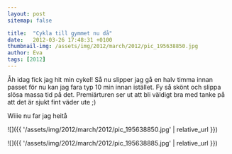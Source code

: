 ```yaml
---
layout: post
sitemap: false

title:  "Cykla till gymmet nu då"
date:   2012-03-26 17:48:31 +0100
thumbnail-img: /assets/img/2012/march/2012/pic_195638850.jpg
author: Eva
tags: [2012]
---
```


Åh idag fick jag hit min cykel! Så nu slipper jag gå en halv timma innan passet för nu kan jag fara typ 10 min innan istället. Fy så skönt och slippa slösa massa tid på det. Premiärturen ser ut att bli väldigt bra med tanke på att det är sjukt fint väder ute ;) 

Wiiie nu far jag heitå

![]({{ '/assets/img/2012/march/2012/pic_195638850.jpg'  | relative_url }})

![]({{ '/assets/img/2012/march/2012/pic_195638885.jpg'  | relative_url }})


